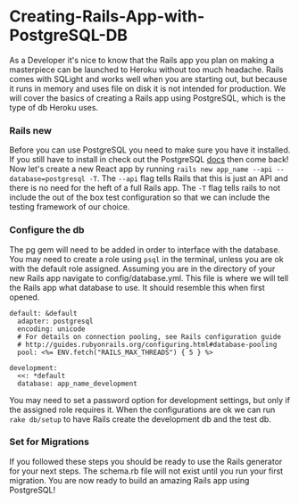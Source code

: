 # Creating-Rails-App-with-PostgreSQL-DB

As a Developer it's nice to know that the Rails app you plan on making a masterpiece can be launched to Heroku without too much headache. Rails comes with SQLight and works well when you are starting out, but because it runs in memory and uses file on disk it is not intended for production. We will cover the basics of creating a Rails app using PostgreSQL, which is the type of db Heroku uses.

### Rails new
Before you can use PostgreSQL you need to make sure you have it installed. If you still have to install in check out the PostgreSQL [docs](https://www.postgresql.org/) then come back!
Now let's create a new React app by running `rails new app_name --api --database=postgresql -T`. The `--api` flag tells Rails that this is just an API and there is no need for the heft of a full Rails app. The `-T` flag tells rails to not include the out of the box test configuration so that we can include the testing framework of our choice. 

### Configure the db
The pg gem will need to be added in order to interface with the database. You may need to create a role using `psql` in the terminal, unless you are ok with the default role assigned. Assuming you are in the directory of your new Rails app navigate to config/database.yml. This file is where we will tell the Rails app what database to use. It should resemble this when first opened.
```
default: &default
  adapter: postgresql
  encoding: unicode
  # For details on connection pooling, see Rails configuration guide
  # http://guides.rubyonrails.org/configuring.html#database-pooling
  pool: <%= ENV.fetch("RAILS_MAX_THREADS") { 5 } %>

development:
  <<: *default
  database: app_name_development
```
You may need to set a password option for development settings, but only if the assigned role requires it. When the configurations are ok we can run `rake db/setup` to have Rails create the development db and the test db.


### Set for Migrations
If you followed these steps you should be ready to use the Rails generator for your next steps. The schema.rb file will not exist until you run your first migration. You are now ready to build an amazing Rails app using PostgreSQL!
